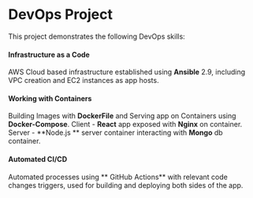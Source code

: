 # DevOps Project
This project demonstrates the following DevOps skills:

#### Infrastructure as a Code
AWS Cloud based infrastructure established using **Ansible** 2.9, including VPC creation and EC2 instances as app hosts.

#### Working with Containers
Building Images with **DockerFile** and Serving app on Containers using **Docker-Compose**.
Client - **React** app exposed with **Nginx** on container.
Server - **Node.js ** server container interacting with **Mongo** db container.

#### Automated CI/CD
Automated processes using ** GitHub Actions** with relevant code changes triggers, used for building and deploying both sides of the app.

